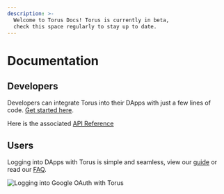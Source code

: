 ```yaml
---
description: >-
  Welcome to Torus Docs! Torus is currently in beta,
  check this space regularly to stay up to date.
---
```


# Documentation

## Developers

Developers can integrate Torus into their DApps with just a few lines of code. [Get started here](developers/getting-started/).

Here is the associated [API Reference](developers/api-reference)

## Users

Logging into DApps with Torus is simple and seamless, view our [guide](users/logging-in-with-torus.md) or read our [FAQ](users/user-frequently-asked-questions.md).

![Logging into Google OAuth with Torus](.gitbook/assets/torus-demo-01.gif)

